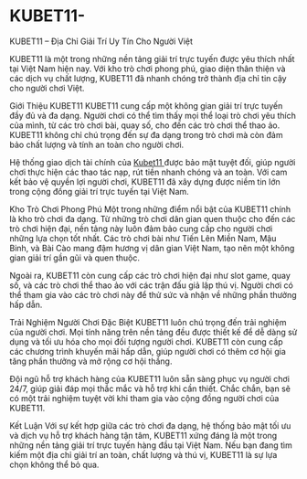 # KUBET11-
KUBET11 – Địa Chỉ Giải Trí Uy Tín Cho Người Việt

KUBET11 là một trong những nền tảng giải trí trực tuyến được yêu thích nhất tại Việt Nam hiện nay. Với kho trò chơi phong phú, giao diện thân thiện và các dịch vụ chất lượng, KUBET11 đã nhanh chóng trở thành địa chỉ tin cậy cho người chơi Việt.

Giới Thiệu KUBET11
KUBET11 cung cấp một không gian giải trí trực tuyến đầy đủ và đa dạng. Người chơi có thể tìm thấy mọi thể loại trò chơi yêu thích của mình, từ các trò chơi bài, quay số, cho đến các trò chơi thể thao ảo. KUBET11 không chỉ chú trọng đến sự đa dạng trong trò chơi mà còn đảm bảo chất lượng và tính an toàn cho người chơi.

Hệ thống giao dịch tài chính của <a href=https://kubet11-vn.com> Kubet11 </a>  được bảo mật tuyệt đối, giúp người chơi thực hiện các thao tác nạp, rút tiền nhanh chóng và an toàn. Với cam kết bảo vệ quyền lợi người chơi, KUBET11 đã xây dựng được niềm tin lớn trong cộng đồng giải trí trực tuyến tại Việt Nam.

Kho Trò Chơi Phong Phú
Một trong những điểm nổi bật của KUBET11 chính là kho trò chơi đa dạng. Từ những trò chơi dân gian quen thuộc cho đến các trò chơi hiện đại, nền tảng này luôn đảm bảo cung cấp cho người chơi những lựa chọn tốt nhất. Các trò chơi bài như Tiến Lên Miền Nam, Mậu Binh, và Bài Cào mang đậm hương vị dân gian Việt Nam, tạo nên một không gian giải trí gần gũi và quen thuộc.

Ngoài ra, KUBET11 còn cung cấp các trò chơi hiện đại như slot game, quay số, và các trò chơi thể thao ảo với các trận đấu giả lập thú vị. Người chơi có thể tham gia vào các trò chơi này để thử sức và nhận về những phần thưởng hấp dẫn.

Trải Nghiệm Người Chơi Đặc Biệt
KUBET11 luôn chú trọng đến trải nghiệm của người chơi. Mọi tính năng trên nền tảng đều được thiết kế để dễ dàng sử dụng và tối ưu hóa cho mọi đối tượng người chơi. KUBET11 còn cung cấp các chương trình khuyến mãi hấp dẫn, giúp người chơi có thêm cơ hội gia tăng phần thưởng và mở rộng cơ hội thắng.

Đội ngũ hỗ trợ khách hàng của KUBET11 luôn sẵn sàng phục vụ người chơi 24/7, giúp giải đáp mọi thắc mắc và hỗ trợ khi cần thiết. Chắc chắn, bạn sẽ có một trải nghiệm tuyệt vời khi tham gia vào cộng đồng người chơi của KUBET11.

Kết Luận
Với sự kết hợp giữa các trò chơi đa dạng, hệ thống bảo mật tối ưu và dịch vụ hỗ trợ khách hàng tận tâm, KUBET11 xứng đáng là một trong những nền tảng giải trí trực tuyến hàng đầu tại Việt Nam. Nếu bạn đang tìm kiếm một địa chỉ giải trí an toàn, chất lượng và thú vị, KUBET11 là sự lựa chọn không thể bỏ qua.
